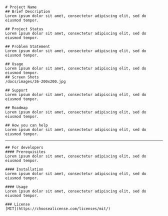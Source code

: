 	# Project Name
	## Brief Description
	Lorem ipsum dolor sit amet, consectetur adipiscing elit, sed do eiusmod tempor.
 
	## Project Status
	Lorem ipsum dolor sit amet, consectetur adipiscing elit, sed do eiusmod tempor.
 
	## Problem Statement
	Lorem ipsum dolor sit amet, consectetur adipiscing elit, sed do eiusmod tempor.
 
	## Usage
	Lorem ipsum dolor sit amet, consectetur adipiscing elit, sed do eiusmod tempor.
	## Screen Shots
	/docs/images/36-200x200.jpg
 
	## Support
	Lorem ipsum dolor sit amet, consectetur adipiscing elit, sed do eiusmod tempor.
 
	## Roadmap
	Lorem ipsum dolor sit amet, consectetur adipiscing elit, sed do eiusmod tempor.
 
	## How you can help
	Lorem ipsum dolor sit amet, consectetur adipiscing elit, sed do eiusmod tempor.
 
----
 
	## For developers
	#### Prerequisites
	Lorem ipsum dolor sit amet, consectetur adipiscing elit, sed do eiusmod tempor.
 
	#### Installation
	Lorem ipsum dolor sit amet, consectetur adipiscing elit, sed do eiusmod tempor.
 
	#### Usage
	Lorem ipsum dolor sit amet, consectetur adipiscing elit, sed do eiusmod tempor.
 
	### License
	[MIT](https://choosealicense.com/licenses/mit/)
